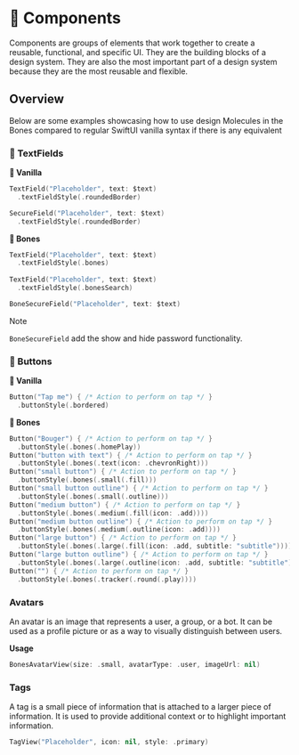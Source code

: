 # 🧩 Components

Components are groups of elements that work together to create a reusable, functional, and specific UI. They are the building blocks of a design system. They are also the most important part of a design system because they are the most reusable and flexible.

## Overview

Below are some examples showcasing how to use design Molecules in the Bones compared to regular SwiftUI vanilla syntax if there is any equivalent

### 💬 TextFields
**🍦 Vanilla**
```swift
TextField("Placeholder", text: $text)
  .textFieldStyle(.roundedBorder)

SecureField("Placeholder", text: $text)
  .textFieldStyle(.roundedBorder)
```
**🦴 Bones**
```swift
TextField("Placeholder", text: $text)
  .textFieldStyle(.bones)
  
TextField("Placeholder", text: $text)
  .textFieldStyle(.bonesSearch)

BoneSecureField("Placeholder", text: $text)
```
> [!NOTE]
> `BoneSecureField` add the show and hide password functionality.

### 📱 Buttons
**🍦 Vanilla**
```swift
Button("Tap me") { /* Action to perform on tap */ }
  .buttonStyle(.bordered)
```
**🦴 Bones**
```swift
Button("Bouger") { /* Action to perform on tap */ }
  .buttonStyle(.bones(.homePlay))
Button("button with text") { /* Action to perform on tap */ }
  .buttonStyle(.bones(.text(icon: .chevronRight)))
Button("small button") { /* Action to perform on tap */ }
  .buttonStyle(.bones(.small(.fill)))
Button("small button outline") { /* Action to perform on tap */ }
  .buttonStyle(.bones(.small(.outline)))
Button("medium button") { /* Action to perform on tap */ }
  .buttonStyle(.bones(.medium(.fill(icon: .add))))
Button("medium button outline") { /* Action to perform on tap */ }
  .buttonStyle(.bones(.medium(.outline(icon: .add))))
Button("large button") { /* Action to perform on tap */ }
  .buttonStyle(.bones(.large(.fill(icon: .add, subtitle: "subtitle"))))
Button("large button outline") { /* Action to perform on tap */ }
  .buttonStyle(.bones(.large(.outline(icon: .add, subtitle: "subtitle"))))
Button("") { /* Action to perform on tap */ }
  .buttonStyle(.bones(.tracker(.round(.play))))
``` 

### Avatars
An avatar is an image that represents a user, a group, or a bot. It can be used as a profile picture or as a way to visually distinguish between users.

**Usage**
```swift
BonesAvatarView(size: .small, avatarType: .user, imageUrl: nil)
```

### Tags
A tag is a small piece of information that is attached to a larger piece of information. It is used to provide additional context or to highlight important information.
```Swift
TagView("Placeholder", icon: nil, style: .primary)
```
